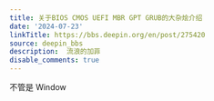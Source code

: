 ```yaml
---
title: 关于BIOS CMOS UEFI MBR GPT GRUB的大杂烩介绍
date: '2024-07-23'
linkTitle: https://bbs.deepin.org/en/post/275420
source: deepin_bbs
description:  流浪的加菲 
disable_comments: true
---
```

不管是 Window
